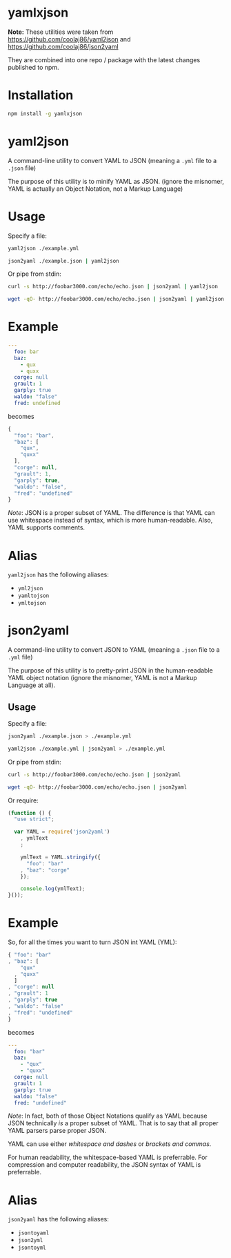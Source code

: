 yamlxjson
=========
**Note:** These utilities were taken from https://github.com/coolaj86/yaml2json
and https://github.com/coolaj86/json2yaml

They are combined into one repo / package with the latest changes published to npm.

Installation
===

```bash
npm install -g yamlxjson
```

yaml2json
=========

A command-line utility to convert YAML to JSON (meaning a `.yml` file to a `.json` file)

The purpose of this utility is to minify YAML as JSON.
(ignore the misnomer, YAML is actually an Object Notation, not a Markup Language)

Usage
===

Specify a file:

```bash
yaml2json ./example.yml

json2yaml ./example.json | yaml2json
```

Or pipe from stdin:

```bash
curl -s http://foobar3000.com/echo/echo.json | json2yaml | yaml2json

wget -qO- http://foobar3000.com/echo/echo.json | json2yaml | yaml2json
```

Example
===

```yaml
---
  foo: bar
  baz:
    - qux
    - quxx
  corge: null
  grault: 1
  garply: true
  waldo: "false"
  fred: undefined
```

becomes

```javascript
{
  "foo": "bar",
  "baz": [
    "qux",
    "quxx"
  ],
  "corge": null,
  "grault": 1,
  "garply": true,
  "waldo": "false",
  "fred": "undefined"
}
```

*Note*: JSON is a proper subset of YAML.
The difference is that YAML can use whitespace instead of syntax, which is more human-readable.
Also, YAML supports comments.

Alias
===

`yaml2json` has the following aliases:

  * `yml2json`
  * `yamltojson`
  * `ymltojson`

json2yaml
=========

A command-line utility to convert JSON to YAML (meaning a `.json` file to a `.yml` file)

The purpose of this utility is to pretty-print JSON in the human-readable YAML object notation
(ignore the misnomer, YAML is not a Markup Language at all).

Usage
---

Specify a file:

```bash
json2yaml ./example.json > ./example.yml

yaml2json ./example.yml | json2yaml > ./example.yml
```

Or pipe from stdin:

```bash
curl -s http://foobar3000.com/echo/echo.json | json2yaml

wget -qO- http://foobar3000.com/echo/echo.json | json2yaml
```

Or require:

```javascript
(function () {
  "use strict";

  var YAML = require('json2yaml')
    , ymlText
    ;

    ymlText = YAML.stringify({
      "foo": "bar"
    , "baz": "corge"
    });

    console.log(ymlText);
}());
```

Example
===

So, for all the times you want to turn JSON int YAML (YML):

```javascript
{ "foo": "bar"
, "baz": [
    "qux"
  , "quxx"
  ]
, "corge": null
, "grault": 1
, "garply": true
, "waldo": "false"
, "fred": "undefined"
}
```

becomes

```yaml
---
  foo: "bar"
  baz:
    - "qux"
    - "quxx"
  corge: null
  grault: 1
  garply: true
  waldo: "false"
  fred: "undefined"
```

*Note*: In fact, both of those Object Notations qualify as YAML
because JSON technically *is* a proper subset of YAML.
That is to say that all proper YAML parsers parse proper JSON.

YAML can use either *whitespace and dashes* or *brackets and commas*.

For human readability, the whitespace-based YAML is preferrable.
For compression and computer readability, the JSON syntax of YAML is preferrable.

Alias
===

`json2yaml` has the following aliases:

  * `jsontoyaml`
  * `json2yml`
  * `jsontoyml`
